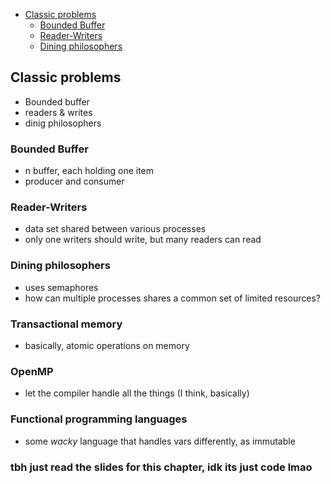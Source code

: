 - [Classic problems](#classic-problems)
  - [Bounded Buffer](#bounded-buffer)
  - [Reader-Writers](#reader-writers)
  - [Dining philosophers](#dining-philosophers)

## Classic problems
- Bounded buffer 
- readers & writes
- dinig philosophers

### Bounded Buffer
- n buffer, each holding one item
- producer and consumer

### Reader-Writers 
- data set shared between various processes
- only one writers should write, but many readers can read

### Dining philosophers
- uses semaphores
- how can multiple processes shares a common set of limited resources?

### Transactional memory
- basically, atomic operations on memory

### OpenMP
- let the compiler handle all the things (I think, basically)

### Functional programming languages
- some _wacky_ language that handles vars differently, as immutable

### tbh just read the slides for this chapter, idk its just code lmao <!-- omit in toc -->